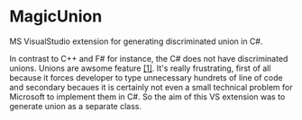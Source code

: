 # MagicUnion
MS VisualStudio extension for generating discriminated union in C#.

In contrast to C++ and F# for instance, the C# does not have discriminated unions. Unions are awsome feature [[1]](https://fsharpforfunandprofit.com/posts/discriminated-unions/). It's really frustrating, first of all because it forces developer to type unnecessary hundrets of line of code and secondary becaues it is certainly not even a small technical problem for Microsoft to implement them in C#. So the aim of this VS extension was to generate union as a separate class.


